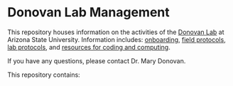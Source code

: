 # Donovan Lab Management

This repository houses information on the activities of the [Donovan Lab](https://donovanlab.org) at Arizona State University. Information includes: [onboarding](https://github.com/Donovan-Lab-at-ASU/Lab_Management/tree/main/onboarding), [field protocols](https://github.com/Donovan-Lab-at-ASU/Lab_Management/tree/main/field_protocols), [lab protocols](https://github.com/Donovan-Lab-at-ASU/Lab_Management/tree/main/lab_protocols), and [resources for coding and computing](https://github.com/Donovan-Lab-at-ASU/Lab_Management/tree/main/coding_computing). 
  
If you have any questions, please contact Dr. Mary Donovan.

This repository contains:
